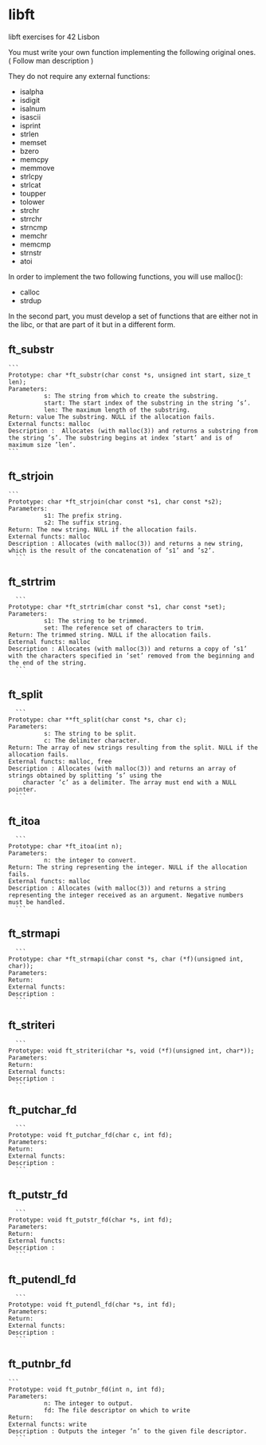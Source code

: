 # libft
libft exercises for 42 Lisbon

You must write your own function implementing the following original ones. ( Follow man description )

They do not require any external functions:
  - isalpha
  - isdigit
  - isalnum
  - isascii
  - isprint
  - strlen
  - memset
  - bzero
  - memcpy
  - memmove
  - strlcpy
  - strlcat
  - toupper
  - tolower
  - strchr
  - strrchr
  - strncmp
  - memchr
  - memcmp
  - strnstr
  - atoi

In order to implement the two following functions, you will use malloc():

  - calloc
  - strdup
  
In the second part, you must develop a set of functions that are either not in the libc,
or that are part of it but in a different form.

  ## ft_substr
    ```
    Prototype: char *ft_substr(char const *s, unsigned int start, size_t len);
    Parameters: 
              s: The string from which to create the substring.
              start: The start index of the substring in the string ’s’.
              len: The maximum length of the substring.
    Return: value The substring. NULL if the allocation fails.
    External functs: malloc
    Description :  Allocates (with malloc(3)) and returns a substring from the string ’s’. The substring begins at index ’start’ and is of maximum size ’len’.
    ```
  ## ft_strjoin
    ```
    Prototype: char *ft_strjoin(char const *s1, char const *s2);
    Parameters: 
              s1: The prefix string.
              s2: The suffix string.
    Return: The new string. NULL if the allocation fails.
    External functs: malloc
    Description : Allocates (with malloc(3)) and returns a new string, which is the result of the concatenation of ’s1’ and ’s2’.
      ```
  ## ft_strtrim
      ```
    Prototype: char *ft_strtrim(char const *s1, char const *set);
    Parameters: 
              s1: The string to be trimmed.
              set: The reference set of characters to trim.
    Return: The trimmed string. NULL if the allocation fails.
    External functs: malloc
    Description : Allocates (with malloc(3)) and returns a copy of ’s1’ with the characters specified in ’set’ removed from the beginning and the end of the string.
      ```
  ## ft_split
      ```
    Prototype: char **ft_split(char const *s, char c);
    Parameters: 
              s: The string to be split.
              c: The delimiter character.
    Return: The array of new strings resulting from the split. NULL if the allocation fails.
    External functs: malloc, free
    Description : Allocates (with malloc(3)) and returns an array of strings obtained by splitting ’s’ using the
        character ’c’ as a delimiter. The array must end with a NULL pointer.
      ```
  ## ft_itoa
      ```
    Prototype: char *ft_itoa(int n);
    Parameters: 
              n: the integer to convert.
    Return: The string representing the integer. NULL if the allocation fails.
    External functs: malloc
    Description : Allocates (with malloc(3)) and returns a string representing the integer received as an argument. Negative numbers must be handled.
      ```
  ## ft_strmapi
      ```
    Prototype: char *ft_strmapi(char const *s, char (*f)(unsigned int, char));
    Parameters: 
    Return: 
    External functs: 
    Description : 
      ```
  ## ft_striteri
      ```
    Prototype: void ft_striteri(char *s, void (*f)(unsigned int, char*));
    Parameters: 
    Return: 
    External functs:
    Description : 
      ```
  ## ft_putchar_fd
      ```
    Prototype: void ft_putchar_fd(char c, int fd);
    Parameters: 
    Return:
    External functs: 
    Description : 
      ```
  ## ft_putstr_fd
      ```
    Prototype: void ft_putstr_fd(char *s, int fd);
    Parameters: 
    Return:
    External functs: 
    Description :
      ```
  ## ft_putendl_fd
      ```
    Prototype: void ft_putendl_fd(char *s, int fd);
    Parameters: 
    Return: 
    External functs:
    Description :
      ```
  ## ft_putnbr_fd
    ```
    Prototype: void ft_putnbr_fd(int n, int fd);
    Parameters: 
              n: The integer to output.
              fd: The file descriptor on which to write
    Return: 
    External functs: write
    Description : Outputs the integer ’n’ to the given file descriptor.
      ```
